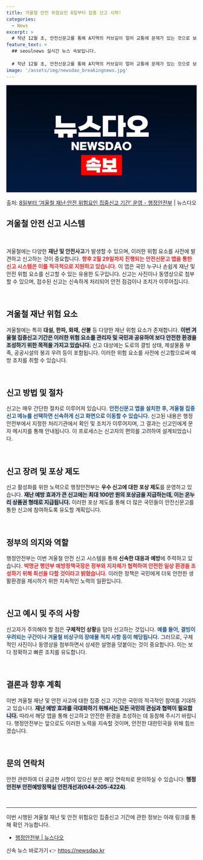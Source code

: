 ```yaml
---
title: 겨울철 안전 위험요인 8일부터 집중 신고 시작!
categories:
  - News
excerpt: >
  # 작년 12월 초, 안전신문고를 통해 A지역의 커브길이 얼어 교통에 문제가 있는 것으로 보인다는 내용의 신…
feature_text: >
  ## seoulnews 실시간 뉴스 속보입니다.

  # 작년 12월 초, 안전신문고를 통해 A지역의 커브길이 얼어 교통에 문제가 있는 것으로 보인다는 내용의 신…
image: '/assets/img/newsdao_breakingnews.jpg'
---
```


![뉴스다오 속보](/assets/img/newsdao_breakingnews.jpg)

<p>출처: <a href="https://newsdao.kr/2755" rel="dofollow">8일부터 ‘겨울철 재난·안전 위험요인 집중신고 기간’ 운영 - 행정안전부</a> | 뉴스다오</p>

<h2 data-ke-size="size26">겨울철 안전 신고 시스템</h2>

<p data-ke-size="size16">&nbsp;</p>

겨울철에는 다양한 <b>재난 및 안전사고</b>가 발생할 수 있으며, 이러한 위험 요소를 사전에 발견하고 신고하는 것이 중요합니다. <b><span style="color: #ee2323;">향후 2월 29일까지 진행되는 안전신문고 앱을 통한 신고 시스템은 이를 적극적으로 지원하고 있습니다.</span></b> 이 앱은 국민 누구나 손쉽게 재난 및 안전 위험 요소를 신고할 수 있는 유용한 도구입니다. 신고는 사진이나 동영상으로 첨부할 수 있으며, 접수된 신고는 신속하게 처리되어 안전 점검이나 조치가 이루어집니다.

<p data-ke-size="size16">&nbsp;</p>

## 겨울철 재난 위험 요소

겨울철에는 특히 <b>대설, 한파, 화재, 산불</b> 등 다양한 재난 위험 요소가 존재합니다. <b><span style="background-color: #21538527;">이번 겨울철 집중신고 기간은 이러한 위험 요소를 관리자 및 국민과 공유하여 보다 안전한 환경을 조성하기 위한 목적을 가지고 있습니다.</span></b> 신고 대상에는 도로의 결빙 상태, 제설물품 부족, 공공시설의 붕괴 우려 등이 포함됩니다. 이러한 위험 요소를 사전에 신고함으로써 예방 조치를 취할 수 있습니다.

<p data-ke-size="size16">&nbsp;</p>

## 신고 방법 및 절차

신고는 매우 간단한 절차로 이루어져 있습니다. <b><span style="color: #1a5490;">안전신문고 앱을 설치한 후, 겨울철 집중신고 메뉴를 선택하면 신속하게 신고 화면으로 이동할 수 있습니다.</span></b> 신고된 내용은 행정안전부에서 지정한 처리기관에서 확인 및 조치가 이루어지며, 그 결과는 신고인에게 문자 메시지를 통해 안내됩니다. 이 프로세스는 신고자의 편의를 고려하여 설계되었습니다.

<p data-ke-size="size16">&nbsp;</p>

## 신고 장려 및 포상 제도

신고 활성화를 위한 노력으로 행정안전부는 <b>우수 신고에 대한 포상 제도</b>를 운영하고 있습니다. <b><span style="background-color: #21538527;">재난 예방 효과가 큰 신고에는 최대 100만 원의 포상금을 지급하는데, 이는 온누리 상품권 형태로 지급됩니다.</span></b> 이러한 포상 제도를 통해 더 많은 국민들이 안전신문고를 통한 신고에 참여하도록 유도할 계획입니다.

<p data-ke-size="size16">&nbsp;</p>

## 정부의 의지와 역할

행정안전부는 이번 겨울철 안전 신고 시스템을 통해 <b>신속한 대응과 예방</b>에 주력하고 있습니다. <b><span style="color: #ee2323;">박명균 행안부 예방정책국장은 정부와 지자체가 협력하여 안전한 일상 환경을 조성하기 위해 최선을 다할 것이라고 밝혔습니다.</span></b> 이러한 정책은 국민에게 더욱 안전한 생활환경을 제시하기 위한 지속적인 노력의 일환입니다.

<p data-ke-size="size16">&nbsp;</p>

## 신고 예시 및 주의 사항

신고자가 주의해야 할 점은 <b>구체적인 상황</b>을 담아 신고하는 것입니다. <b><span style="color: #1a5490;">예를 들어, 결빙이 우려되는 구간이나 겨울철 비상구의 장애물 적치 사항 등이 해당됩니다.</span></b> 그러므로, 구체적인 사진이나 동영상을 첨부하면서 상세한 설명을 덧붙이는 것이 중요합니다. 이는 보다 정확하고 빠른 조치를 유도합니다.

<p data-ke-size="size16">&nbsp;</p>

## 결론과 향후 계획

이번 겨울철 재난 및 안전 사고에 대한 집중 신고 기간은 국민의 적극적인 참여를 기대하고 있습니다. <b><span style="background-color: #21538527;">재난 예방 효과를 극대화하기 위해서는 모든 국민의 관심과 협력이 필요합니다.</span></b> 따라서 해당 앱을 통해 신고하고 안전한 환경을 조성하는 데 동참해 주시기 바랍니다. 행정안전부는 앞으로도 이러한 노력을 지속할 것이며, 안전한 대한민국을 위해 힘쓰겠습니다.

<p data-ke-size="size16">&nbsp;</p>

## 문의 연락처

안전 관련하여 더 궁금한 사항이 있으신 분은 해당 연락처로 문의하실 수 있습니다: <b><span style="background-color: #21538527;">행정안전부 안전예방정책실 안전개선과(044-205-4224)</span></b>. 

<p data-ke-size="size16">&nbsp;</p>

<hr>

이번 시행된 겨울철 재난 및 안전 위험요인 집중신고 기간에 관한 정보는 아래 링크를 통해 확인 가능합니다.

<ul>
    <li><a href="https://newsdao.kr/2755">행정안전부 | 뉴스다오</a></li>
</ul> 

신속 뉴스 바로가기 👉 <a href="https://newsdao.kr" rel="dofollow">https://newsdao.kr</a>


